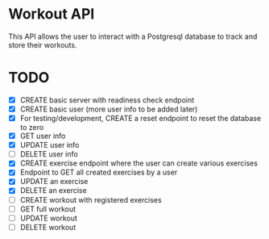 # Workout API

This API allows the user to interact with a Postgresql database to track and store their workouts.

# TODO
 - [x] CREATE basic server with readiness check endpoint
 - [x] CREATE basic user (more user info to be added later)
 - [x] For testing/development, CREATE a reset endpoint to reset the database to zero
 - [x] GET user info
 - [x] UPDATE user info
 - [ ] DELETE user info
 - [x] CREATE exercise endpoint where the user can create various exercises
 - [x] Endpoint to GET all created exercises by a user
 - [x] UPDATE an exercise
 - [x] DELETE an exercise
 - [ ] CREATE workout with registered exercises
 - [ ] GET full workout
 - [ ] UPDATE workout 
 - [ ] DELETE workout